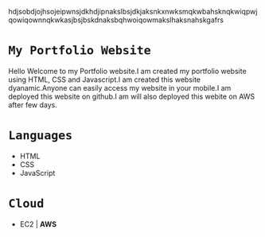 hdjsobdjojhsojeipwnsjdkhdjipnakslbsjdkjaksnkxnwksmqkwbahsknqkwiqpwjqowiqownnqkwkasjbsjbskdnaksbqhwoiqowmakslhaksnahskgafrs

# `My Portfolio Website`
Hello Welcome to my Portfolio website.I am created my portfolio website using HTML, CSS and Javascript.I am created this website dyanamic.Anyone can easily access my website in your mobile.I am deployed this website on github.I am will also deployed this webite on AWS after few days.

# `Languages`
- HTML
- CSS
- JavaScript

# `Cloud`
- EC2 | **AWS**


